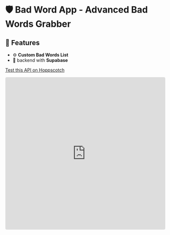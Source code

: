 # 🛡️ Bad Word App - Advanced Bad Words Grabber

## 🚀 Features

- ⚙️ **Custom Bad Words List**
- 📁 backend with **Supabase**

[Test this API on Hoppscotch](https://hoppscotch.io/?method=GET&url=https://bad-word-app-demo.vercel.app/)

<iframe src="https://hopp.sh/e/THRKmGxgjqLT" title="Hoppscotch Embed" style="width: 100%; height: 480px; border-radius: 4px; border: 1px solid rgba(0, 0, 0, 0.1);"></iframe>
